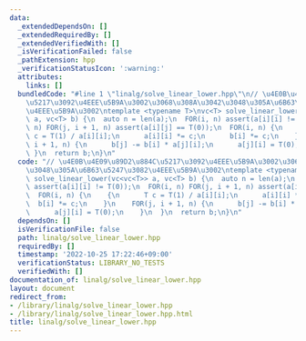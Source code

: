 ```yaml
---
data:
  _extendedDependsOn: []
  _extendedRequiredBy: []
  _extendedVerifiedWith: []
  _isVerificationFailed: false
  _pathExtension: hpp
  _verificationStatusIcon: ':warning:'
  attributes:
    links: []
  bundledCode: "#line 1 \"linalg/solve_linear_lower.hpp\"\n// \u4E0B\u4E09\u89D2\u884C\
    \u5217\u3092\u4EEE\u5B9A\u3002\u3068\u308A\u3042\u3048\u305A\u6B63\u5247\u3082\
    \u4EEE\u5B9A\u3002\ntemplate <typename T>\nvc<T> solve_linear_lower(vc<vc<T>>\
    \ a, vc<T> b) {\n  auto n = len(a);\n  FOR(i, n) assert(a[i][i] != T(0));\n  FOR(i,\
    \ n) FOR(j, i + 1, n) assert(a[i][j] == T(0));\n  FOR(i, n) {\n    {\n      T\
    \ c = T(1) / a[i][i];\n      a[i][i] *= c;\n      b[i] *= c;\n    }\n    FOR(j,\
    \ i + 1, n) {\n      b[j] -= b[i] * a[j][i];\n      a[j][i] = T(0);\n    }\n \
    \ }\n  return b;\n}\n"
  code: "// \u4E0B\u4E09\u89D2\u884C\u5217\u3092\u4EEE\u5B9A\u3002\u3068\u308A\u3042\
    \u3048\u305A\u6B63\u5247\u3082\u4EEE\u5B9A\u3002\ntemplate <typename T>\nvc<T>\
    \ solve_linear_lower(vc<vc<T>> a, vc<T> b) {\n  auto n = len(a);\n  FOR(i, n)\
    \ assert(a[i][i] != T(0));\n  FOR(i, n) FOR(j, i + 1, n) assert(a[i][j] == T(0));\n\
    \  FOR(i, n) {\n    {\n      T c = T(1) / a[i][i];\n      a[i][i] *= c;\n    \
    \  b[i] *= c;\n    }\n    FOR(j, i + 1, n) {\n      b[j] -= b[i] * a[j][i];\n\
    \      a[j][i] = T(0);\n    }\n  }\n  return b;\n}\n"
  dependsOn: []
  isVerificationFile: false
  path: linalg/solve_linear_lower.hpp
  requiredBy: []
  timestamp: '2022-10-25 17:22:46+09:00'
  verificationStatus: LIBRARY_NO_TESTS
  verifiedWith: []
documentation_of: linalg/solve_linear_lower.hpp
layout: document
redirect_from:
- /library/linalg/solve_linear_lower.hpp
- /library/linalg/solve_linear_lower.hpp.html
title: linalg/solve_linear_lower.hpp
---
```

